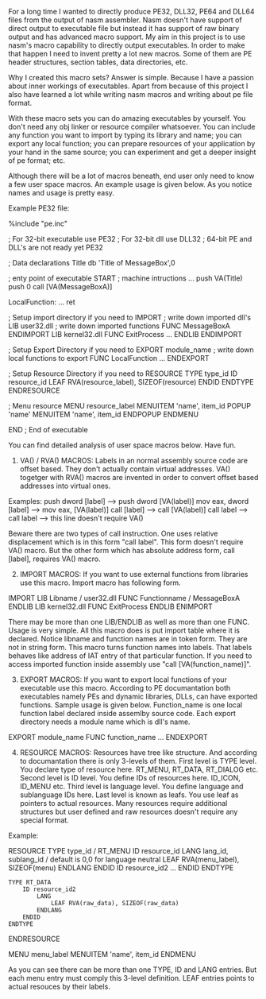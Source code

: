 For a long time I wanted to directly produce PE32, DLL32, PE64 and DLL64 files from the 
output of nasm assembler. Nasm doesn't have support of direct output to executable file
but instead it has support of raw binary output and has advanced macro support. My aim in
this project is to use nasm's macro capability to directly output executables. In order to
make that happen I need to invent pretty a lot new macros. Some of them are PE header
structures, section tables, data directories, etc.

Why I created this macro sets? Answer is simple. Because I have a passion about inner workings
of executables. Apart from because of this project I also have learned a lot while writing
nasm macros and writing about pe file format.

With these macro sets you can do amazing executables by yourself. You don't need any obj linker or
resource compiler whatsoever. You can include any function you want to import by typing its library and name;
you can export any local function; you can prepare resources of your application by your hand in the same source;
you can experiment and get a deeper insight of pe format; etc.

Although there will be a lot of macros beneath, end user only need to know a few user space macros.
An example usage is given below. As you notice names and usage is pretty easy.

Example PE32 file:

%include "pe.inc"

; For 32-bit executable use PE32
; For 32-bit dll use DLL32
; 64-bit PE and DLL's are not ready yet
PE32

; Data declarations
Title db 'Title of MessageBox',0

; enty point of executable
START
; machine intructions
  ...
  push VA(Title)
  push 0
  call [VA(MessageBoxA)]

  LocalFunction:
     ...
     ret
     
; Setup import directory if you need to
IMPORT
  ; write down imported dll's
  LIB user32.dll
    ; write down imported functions
    FUNC MessageBoxA
  ENDIMPORT
  LIB kernel32.dll
    FUNC ExitProcess
    ...
  ENDLIB
ENDIMPORT

; Setup Export Directory if you need to
EXPORT module_name
   ; write down local functions to export
   FUNC LocalFunction
   ...
ENDEXPORT

; Setup Resource Directory if you need to
RESOURCE
  TYPE type_id
  	ID resource_id
  		LEAF RVA(resource_label), SIZEOF(resource)
  	ENDID
  ENDTYPE
ENDRESOURCE

; Menu resource
MENU resource_label
	MENUITEM 'name', item_id
	POPUP 'name'
		MENUITEM 'name', item_id
	ENDPOPUP
ENDMENU

END
; End of executable

You can find detailed analysis of user space macros below. Have fun.

1) VA() / RVA() MACROS:
Labels in an normal assembly source code are offset based. They don't actually contain virtual addresses.
VA() togetger with RVA() macros are invented in order to convert offset based addresses into virtual ones.

Examples:
push dword [label] --> push dword [VA(label)]
mov eax, dword [label] --> mov eax, [VA(label)]
call [label] --> call [VA(label)]
call label --> call label --> this line doesn't require VA()

Beware there are two types of call instruction. One uses relative displacement which is in this form "call label". 
This form doesn't require VA() macro. But the other form which has absolute address form, call [label], requires
VA() macro.

2) IMPORT MACROS:
If you want to use external functions from libraries use this macro. Import macro has following form.

IMPORT
	LIB Libname / user32.dll
		FUNC Functionname / MessageBoxA
	ENDLIB
	LIB kernel32.dll
		FUNC ExitProcess
	ENDLIB
ENIMPORT

There may be more than one LIB/ENDLIB as well as more than one FUNC. Usage is very simple. All this macro does is put import
table where it is declared. Notice libname and function names are in token form. They are not in string form. This macro turns
function names into labels. That labels behaves like address of IAT entry of that particular function. If you need to
access imported function inside assembly use "call [VA(function_name)]".

3) EXPORT MACROS:
If you want to export local functions of your executable use this macro. According to PE documantation both executables namely
PEs and dynamic libraries, DLLs, can have exported functions. Sample usage is given below. Function_name is one local function
label declared inside assemlby source code. Each export directory needs a module name which is dll's name. 

EXPORT module_name
	FUNC function_name
	...
ENDEXPORT


4) RESOURCE MACROS:
Resources have tree like structure. And according to documantation there is only 3-levels of them. First level is TYPE level.
You declare type of resource here. RT_MENU, RT_DATA, RT_DIALOG etc. Second level is ID level. You define IDs of resources here.
ID_ICON, ID_MENU etc. Third level is language level. You define language and sublanguage IDs here. Last level is known as leafs.
You use leaf as pointers to actual resources. Many resources require additional structures but user defined and raw resources
doesn't require any special format.

Example:

RESOURCE
	TYPE type_id / RT_MENU
		ID resource_id
			LANG lang_id, sublang_id / default is 0,0 for language neutral
				LEAF RVA(menu_label), SIZEOF(menu)
			ENDLANG
		ENDID
		ID resource_id2
			...
		ENDID
	ENDTYPE
	
	TYPE RT_DATA
		ID resource_id2
			LANG
				LEAF RVA(raw_data), SIZEOF(raw_data)
			ENDLANG
		ENDID
	ENDTYPE
ENDRESOURCE

MENU menu_label
	MENUITEM 'name', item_id
ENDMENU

As you can see there  can be more than one TYPE, ID and LANG entries. But each menu entry must comply this 3-level definition.
LEAF entries points to actual resouces by their labels.